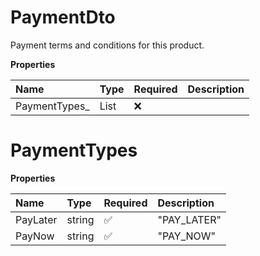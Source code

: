 # PaymentDto

Payment terms and conditions for this product.

**Properties**

| Name           | Type               | Required | Description |
| :------------- | :----------------- | :------- | :---------- |
| PaymentTypes\_ | List<PaymentTypes> | ❌       |             |

# PaymentTypes

**Properties**

| Name     | Type   | Required | Description |
| :------- | :----- | :------- | :---------- |
| PayLater | string | ✅       | "PAY_LATER" |
| PayNow   | string | ✅       | "PAY_NOW"   |

<!-- This file was generated by liblab | https://liblab.com/ -->
